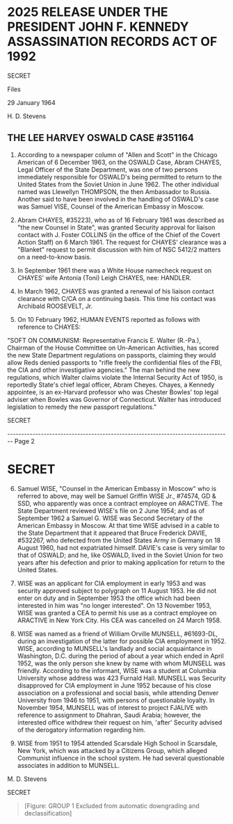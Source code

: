 # 2025 RELEASE UNDER THE PRESIDENT JOHN F. KENNEDY ASSASSINATION RECORDS ACT OF 1992

SECRET

Files

29 January 1964

H. D. Stevens

## THE LEE HARVEY OSWALD CASE #351164

1.  According to a newspaper column of "Allen and Scott" in the Chicago American of 6 December 1963, on the OSWALD Case, Abram CHAYES, Legal Officer of the State Department, was one of two persons immediately responsible for OSWALD's being permitted to return to the United States from the Soviet Union in June 1962. The other individual named was Llewellyn THOMPSON, the then Ambassador to Russia. Another said to have been involved in the handling of OSWALD's case was Samuel VISE, Counsel of the American Embassy in Moscow.

2.  Abram CHAYES, #35223), who as of 16 February 1961 was described as "the new Counsel in State", was granted Security approval for liaison contact with J. Foster COLLINS (in the office of the Chief of the Covert Action Staff) on 6 March 1961. The request for CHAYES' clearance was a "Blanket" request to permit discussion with him of NSC 5412/2 matters on a need-to-know basis.

3.  In September 1961 there was a White House namecheck request on CHAYES' wife Antonia (Toni) Leigh CHAYES, nee: HANDLER.

4.  In March 1962, CHAYES was granted a renewal of his liaison contact clearance with C/CA on a continuing basis. This time his contact was Archibald ROOSEVELT, Jr.

5.  On 10 February 1962, HUMAN EVENTS reported as follows with reference to CHAYES:

"SOFT ON COMMUNISM: Representative Francis E. Walter (R.-Pa.), Chairman of the House Committee on Un-American Activities, has scored the new State Department regulations on passports, claiming they would allow Reds denied passports to "rifle freely the confidential files of the FBI, the CIA and other investigative agencies." The man behind the new regulations, which Walter claims violate the Internal Security Act of 1950, is reportedly State's chief legal officer, Abram Cheyes. Chayes, a Kennedy appointee, is an ex-Harvard professor who was Chester Bowles' top legal adviser when Bowles was Governor of Connecticut. Walter has introduced legislation to remedy the new passport regulations."

SECRET


-------------------------------------------------------------------------------- Page 2

# SECRET

6. Samuel WISE, "Counsel in the American Embassy in Moscow" who is referred to above, may well be Samuel Griffin WISE Jr., #74574, GD & SSD, who apparently was once a contract employee on ARACTIVE. The State Department reviewed WISE's file on 2 June 1954; and as of September 1962 a Samuel G. WISE was Second Secretary of the American Embassy in Moscow. At that time WISE advised in a cable to the State Department that it appeared that Bruce Frederick DAVIE, #532267, who defected from the United States Army in Germany on 18 August 1960, had not expatriated himself. DAVIE's case is very similar to that of OSWALD; and he, like OSWALD, lived in the Soviet Union for two years after his defection and prior to making application for return to the United States.

7. WISE was an applicant for CIA employment in early 1953 and was security approved subject to polygraph on 11 August 1953. He did not enter on duty and in September 1953 the office which had been interested in him was "no longer interested". On 13 November 1953, WISE was granted a CEA to permit his use as a contract employee on ARACTIVE in New York City. His CEA was cancelled on 24 March 1958.

8. WISE was named as a friend of William Orville MUNSELL, #61693-DL, during an investigation of the latter for possible CIA employment in 1952. WISE, according to MUNSELL's landlady and social acquaintance in Washington, D.C. during the period of about a year which ended in April 1952, was the only person she knew by name with whom MUNSELL was friendly. According to the informant, WISE was a student at Columbia University whose address was 423 Furnald Hall. MUNSELL was Security disapproved for CIA employment in June 1952 because of his close association on a professional and social basis, while attending Denver University from 1946 to 1951, with persons of questionable loyalty. In November 1954, MUNSELL was of interest to project FJALIVE with reference to assignment to Dhahran, Saudi Arabia; however, the interested office withdrew their request on him, 'after' Security advised of the derogatory information regarding him.

9. WISE from 1951 to 1954 attended Scarsdale High School in Scarsdale, New York, which was attacked by a Citizens Group, which alleged Communist influence in the school system. He had several questionable associates in addition to MUNSELL.

M. D. Stevens

SECRET

> [Figure: GROUP 1 Excluded from automatic downgrading and declassification]
